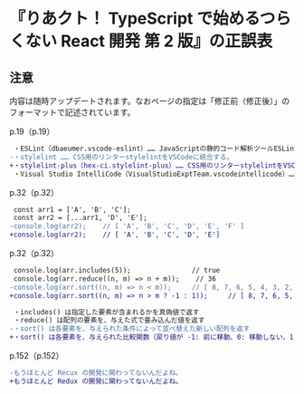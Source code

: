 # 『りあクト！ TypeScript で始めるつらくない React 開発 第 2 版』の正誤表

## 注意

内容は随時アップデートされます。なおページの指定は「修正前（修正後）」のフォーマットで記述されています。

p.19（p.19）

```diff
 ・ESLint（dbaeumer.vscode-eslint）…… JavaScriptの静的コード解析ツールESLintをVSCodeに統合する。
-・stylelint …… CSS用のリンターstylelintをVSCodeに統合する。
+・stylelint-plus（hex-ci.stylelint-plus）…… CSS用のリンターstylelintをVSCodeに統合する。
 ・Visual Studio IntelliCode（VisualStudioExptTeam.vscodeintellicode）…… AI支援によりAPIサジェスト一覧の精度を向上させる。
```

p.32（p.32）

```diff
 const arr1 = ['A', 'B', 'C'];
 const arr2 = [...arr1, 'D', 'E'];
-console.log(arr2);    // [ 'A', 'B', 'C', 'D', 'E', 'F' ]
+console.log(arr2);    // [ 'A', 'B', 'C', 'D', 'E']
```

p.32（p.32）

```diff
 console.log(arr.includes(5));               // true
 console.log(arr.reduce((n, m) => n + m));    // 36
-console.log(arr.sort((n, m) => n < m));     // [ 8, 7, 6, 5, 4, 3, 2, 1 ]
+console.log(arr.sort((n, m) => n > m ? -1 : 1));     // [ 8, 7, 6, 5, 4, 3, 2, 1 ]
```

```diff
 ・includes() は指定した要素が含まれるかを真偽値で返す
 ・reduce() は配列の要素を、与えた式で畳み込んだ値を返す
-・sort() は各要素を、与えられた条件によって並べ替えた新しい配列を返す
+・sort() は各要素を、与えられた比較関数（戻り値が -1: 前に移動、0: 移動しない、1: 後ろに移動）によって並べ替えた新しい配列を返す
```

p.152（p.152）

```diff
-もうほとんど Recux の開発に関わってないんだよね。
+もうほとんど Redux の開発に関わってないんだよね。
```
